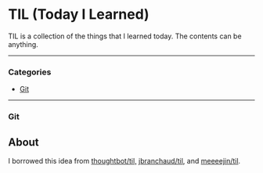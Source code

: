 # TIL (Today I Learned)

TIL is a collection of the things that I learned today. The contents can be anything.

---

### Categories

* [Git](#git)

---

### Git



## About

I borrowed this idea from [thoughtbot/til,](https://github.com/thoughtbot/til) [jbranchaud/til](https://github.com/jbranchaud/til), and [meeeejin/til](https://github.com/meeeejin/til).